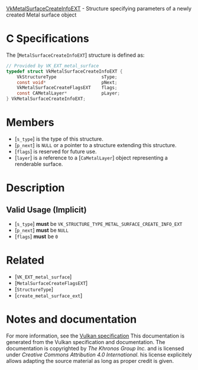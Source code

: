[VkMetalSurfaceCreateInfoEXT](https://www.khronos.org/registry/vulkan/specs/1.3-extensions/man/html/VkMetalSurfaceCreateInfoEXT.html) - Structure specifying parameters of a newly created Metal surface object

# C Specifications
The [`MetalSurfaceCreateInfoEXT`] structure is defined as:
```c
// Provided by VK_EXT_metal_surface
typedef struct VkMetalSurfaceCreateInfoEXT {
    VkStructureType                 sType;
    const void*                     pNext;
    VkMetalSurfaceCreateFlagsEXT    flags;
    const CAMetalLayer*             pLayer;
} VkMetalSurfaceCreateInfoEXT;
```

# Members
- [`s_type`] is the type of this structure.
- [`p_next`] is `NULL` or a pointer to a structure extending this structure.
- [`flags`] is reserved for future use.
- [`layer`] is a reference to a [`CaMetalLayer`] object representing a renderable surface.

# Description
## Valid Usage (Implicit)
-  [`s_type`] **must**  be `VK_STRUCTURE_TYPE_METAL_SURFACE_CREATE_INFO_EXT`
-  [`p_next`] **must**  be `NULL`
-  [`flags`] **must**  be `0`

# Related
- [`VK_EXT_metal_surface`]
- [`MetalSurfaceCreateFlagsEXT`]
- [`StructureType`]
- [`create_metal_surface_ext`]

# Notes and documentation
For more information, see the [Vulkan specification](https://www.khronos.org/registry/vulkan/specs/1.3-extensions/html/vkspec.html)
This documentation is generated from the Vulkan specification and documentation.
The documentation is copyrighted by *The Khronos Group Inc.* and is licensed under *Creative Commons Attribution 4.0 International*.
his license explicitely allows adapting the source material as long as proper credit is given.
        